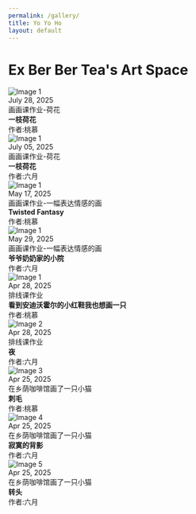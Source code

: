 ```yaml
---
permalink: /gallery/
title: Yo Yo Ho
layout: default
---
```

<div class="gallery-container"> 
    <h1>Ex Ber Ber Tea's Art Space</h1>
    <div class="gallery">
        <div class="image-item">
            <img src="joyce_lotus.jpg" alt="Image 1" onclick="openLightbox(this)" />
            <div class="caption">July 28, 2025<br>画画课作业-荷花<br><strong>一枝荷花</strong><br>作者:桃慕</div>
        </div>
        <div class="image-item">
            <img src="june_lotus.jpg" alt="Image 1" onclick="openLightbox(this)" />
            <div class="caption">July 05, 2025<br>画画课作业-荷花<br><strong>一枝荷花</strong><br>作者:六月</div>
        </div>
        <div class="image-item">
            <img src="twisted_fantasy.jpg" alt="Image 1" onclick="openLightbox(this)" />
            <div class="caption">May 17, 2025<br>画画课作业-一幅表达情感的画<br><strong>Twisted Fantasy</strong><br>作者:桃慕</div>
        </div>
        <div class="image-item">
            <img src="june_garden.jpg" alt="Image 1" onclick="openLightbox(this)" />
            <div class="caption">May 29, 2025<br>画画课作业-一幅表达情感的画<br><strong>爷爷奶奶家的小院</strong><br>作者:六月</div>
        </div>
        <div class="image-item">
            <img src="1.png" alt="Image 1" onclick="openLightbox(this)" />
            <div class="caption">Apr 28, 2025<br>排线课作业<br><strong>看到安迪沃霍尔的小红鞋我也想画一只</strong><br>作者:桃慕</div>
        </div>
        <div class="image-item">
            <img src="june_scenery.png" alt="Image 2" onclick="openLightbox(this)" />
            <div class="caption">Apr 28, 2025<br>排线课作业<br><strong>夜</strong><br>作者:六月</div>
        </div>
        <div class="image-item">
            <img src="2.png" alt="Image 3" onclick="openLightbox(this)" />
            <div class="caption">Apr 25, 2025<br>在乡荫咖啡馆画了一只小猫<br><strong>刺毛</strong><br>作者:桃慕</div>
        </div>
        <div class="image-item">
            <img src="june_cat_1.png" alt="Image 4" onclick="openLightbox(this)" />
            <div class="caption">Apr 25, 2025<br>在乡荫咖啡馆画了一只小猫<br><strong>寂寞的背影</strong><br>作者:六月</div>
        </div>
        <div class="image-item">
            <img src="june_cat_2.png" alt="Image 5" onclick="openLightbox(this)" />
            <div class="caption">Apr 25, 2025<br>在乡荫咖啡馆画了一只小猫<br><strong>转头</strong><br>作者:六月</div>
        </div>
    </div>
</div>

<div id="lightbox" class="lightbox"></div>
